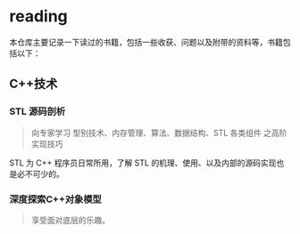 # reading

本仓库主要记录一下读过的书籍，包括一些收获、问题以及附带的资料等，书籍包括以下：

## C++技术

### STL 源码剖析

> 向专家学习 型别技术、内存管理、算法、数据结构、STL 各类组件 之高阶实现技巧

STL 为 C++ 程序员日常所用，了解 STL 的机理、使用、以及内部的源码实现也是必不可少的。

### 深度探索C++对象模型

> 享受面对底层的乐趣。

